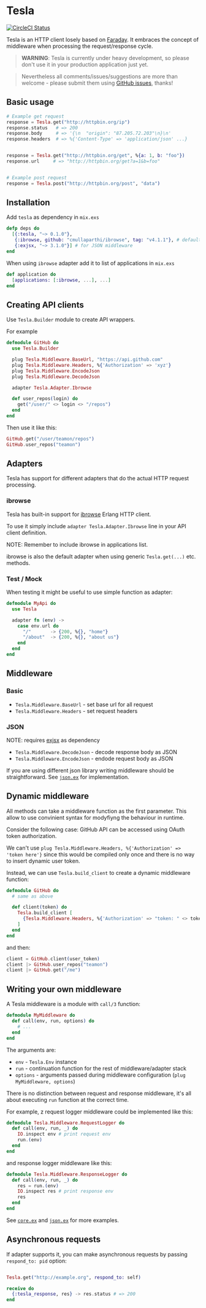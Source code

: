 # Tesla

[![CircleCI Status](https://circleci.com/gh/monterail/tesla.png?style=shield)](https://circleci.com/gh/monterail/tesla)

Tesla is an HTTP client losely based on [Faraday](https://github.com/lostisland/faraday).
It embraces the concept of middleware when processing the request/response cycle.

> **WARNING**: Tesla is currently under heavy development, so please don't use it in your production application just yet.

>  Nevertheless all comments/issues/suggestions are more than welcome - please submit them using [GitHub issues](https://github.com/monterail/tesla/issues), thanks!


## Basic usage

```ex
# Example get request
response = Tesla.get("http://httpbin.org/ip")
response.status   # => 200
response.body     # => '{\n  "origin": "87.205.72.203"\n}\n'
response.headers  # => %{'Content-Type' => 'application/json' ...}


response = Tesla.get("http://httpbin.org/get", %{a: 1, b: "foo"})
response.url     # => "http://httpbin.org/get?a=1&b=foo"


# Example post request
response = Tesla.post("http://httpbin.org/post", "data")
```

## Installation

Add `tesla` as dependency in `mix.exs`

```ex
defp deps do
  [{:tesla, "~> 0.1.0"},
   {:ibrowse, github: "cmullaparthi/ibrowse", tag: "v4.1.1"}, # default adapter
   {:exjsx, "~> 3.1.0"}] # for JSON middleware
end
```

When using `ibrowse` adapter add it to list of applications in `mix.exs`

```ex
def application do
  [applications: [:ibrowse, ...], ...]
end
```


## Creating API clients

Use `Tesla.Builder` module to create API wrappers.

For example

```ex
defmodule GitHub do
  use Tesla.Builder

  plug Tesla.Middleware.BaseUrl, "https://api.github.com"
  plug Tesla.Middleware.Headers, %{'Authorization' => 'xyz'}
  plug Tesla.Middleware.EncodeJson
  plug Tesla.Middleware.DecodeJson

  adapter Tesla.Adapter.Ibrowse

  def user_repos(login) do
    get("/user/" <> login <> "/repos")
  end
end
```

Then use it like this:

```ex
GitHub.get("/user/teamon/repos")
GitHub.user_repos("teamon")
```

## Adapters

Tesla has support for different adapters that do the actual HTTP request processing.

### ibrowse

Tesla has built-in support for [ibrowse](https://github.com/cmullaparthi/ibrowse) Erlang HTTP client.

To use it simply include `adapter Tesla.Adapter.Ibrowse` line in your API client definition.

NOTE: Remember to include ibrowse in applications list.

ibrowse is also the default adapter when using generic `Tesla.get(...)` etc. methods.

### Test / Mock

When testing it might be useful to use simple function as adapter:

```ex
defmodule MyApi do
  use Tesla

  adapter fn (env) ->
    case env.url do
      "/"       -> {200, %{}, "home"}
      "/about"  -> {200, %{}, "about us"}
    end
  end
end
```


## Middleware

### Basic

- `Tesla.Middleware.BaseUrl` - set base url for all request
- `Tesla.Middleware.Headers` - set request headers

### JSON
NOTE: requires [exjsx](https://github.com/talentdeficit/exjsx) as dependency

- `Tesla.Middleware.DecodeJson` - decode response body as JSON
- `Tesla.Middleware.EncodeJson` - endode request body as JSON

If you are using different json library writing middleware should be straightforward. See [`json.ex`](https://github.com/monterail/tesla/blob/master/lib/tesla/middleware/json.ex) for implementation.


## Dynamic middleware

All methods can take a middleware function as the first parameter.
This allow to use convinient syntax for modyfiyng the behaviour in runtime.

Consider the following case: GitHub API can be accessed using OAuth token authorization.

We can't use `plug Tesla.Middleware.Headers, %{'Authorization' => 'token here'}` since this would be compiled only once and there is no way to insert dynamic user token.

Instead, we can use `Tesla.build_client` to create a dynamic middleware function:

```ex
defmodule GitHub do
  # same as above

  def client(token) do
    Tesla.build_client [
      {Tesla.Middleware.Headers, %{'Authorization' => "token: " <> token }}
    ]
  end
end
```

and then:

```ex
client = GitHub.client(user_token)
client |> GitHub.user_repos("teamon")
client |> GitHub.get("/me")
```


## Writing your own middleware

A Tesla middleware is a module with `call/3` function:

```ex
defmodule MyMiddleware do
  def call(env, run, options) do
    # ...
  end
end
```

The arguments are:
- `env` - `Tesla.Env` instance
- `run` - continuation function for the rest of middleware/adapter stack
- `options` - arguments passed during middleware configuration (`plug MyMiddleware, options`)

There is no distinction between request and response middleware, it's all about executing `run` function at the correct time.

For example, z request logger middleware could be implemented like this:

```ex
defmodule Tesla.Middleware.RequestLogger do
  def call(env, run, _) do
    IO.inspect env # print request env
    run.(env)
  end
end
```

and response logger middleware like this:

```ex
defmodule Tesla.Middleware.ResponseLogger do
  def call(env, run, _) do
    res = run.(env)
    IO.inspect res # print response env
    res
  end
end
```

See [`core.ex`](https://github.com/monterail/tesla/blob/master/lib/tesla/middleware/core.ex) and [`json.ex`](https://github.com/monterail/tesla/blob/master/lib/tesla/middleware/json.ex) for more examples.


## Asynchronous requests

If adapter supports it, you can make asynchronous requests by passing `respond_to: pid` option:

```ex

Tesla.get("http://example.org", respond_to: self)

receive do
  {:tesla_response, res} -> res.status # => 200
end
```
